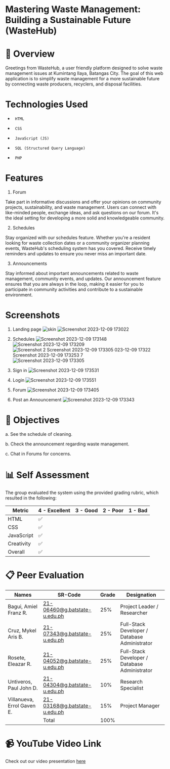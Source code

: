 # Mastering Waste Management: Building a Sustainable Future (WasteHub)

# 📝 Overview

Greetings from WasteHub, a user friendly platform designed to solve waste management issues at Kumintang Ilaya, Batangas City. The goal of this web application is to simplify waste management for a more sustainable future by connecting waste producers, recyclers, and disposal facilities.

# Technologies Used

*      HTML
*      CSS
*      JavaScript (JS)
*      SQL (Structured Query Language)
*      PHP



# Features

1. Forum
   
Take part in informative discussions and offer your opinions on community projects, sustainability, and waste management. Users can connect with like-minded people, exchange ideas, and ask questions on our forum. It's the ideal setting for developing a more solid and knowledgeable community.

2. Schedules
   
Stay organized with our schedules feature. Whether you're a resident looking for waste collection dates or a community organizer planning events, WasteHub's scheduling system has you covered. Receive timely reminders and updates to ensure you never miss an important date.

3. Announcements
   
Stay informed about important announcements related to waste management, community events, and updates. Our announcement feature ensures that you are always in the loop, making it easier for you to participate in community activities and contribute to a sustainable environment.


# Screenshots
1. Landing page
      ![skin](https://github.com/mekelcruzz/WasteHub/assets/103293269/d47b6536-86a6-42ea-9226-312c3d834953)
      ![Screenshot 2023-12-09 173022](https://github.com/mekelcruzz/WasteHub/assets/103293269/ff37cf5c-d766-4b8b-a9f0-f1a9fb7d367c)
2. Schedules   ![Screenshot 2023-12-09 173148](https://github.com/mekelcruzz/WasteHub/assets/103293269/34ee7d5a-2e85-466b-817c-6b0a17cd0ba3)
![Screenshot 2023-12-09 173209](https://github.com/mekelcruzz/WasteHub/assets/103293269/476bf0e2-4d36-4930-a112-b662e11b24b6)
![Screenshot 2
![Screenshot 2023-12-09 173305](https://github.com/mekelcruzz/WasteHub/assets/103293269/22021a1b-47dc-4912-b8ea-6e842d8fd4f5)
023-12-09 17322
![Screenshot 2023-12-09 173253](https://github.com/mekelcruzz/WasteHub/assets/103293269/492c743c-f0cd-4f09-8d7b-f9b7948f46ef)
7](https://github.com/mekelcruzz/WasteHub/assets/103293269/832f0a69-d9ef-4cf3-90c6-2ba671927ca8) ![Screenshot 2023-12-09 173305](https://github.com/mekelcruzz/WasteHub/assets/103293269/1c416eb7-a564-4dde-9580-b3f4d0ba6c9c)
3. Sign in   ![Screenshot 2023-12-09 173531](https://github.com/mekelcruzz/WasteHub/assets/103293269/8c818a69-22f4-4b17-bb9c-f79cda65b589)
4. Login ![Screenshot 2023-12-09 173551](https://github.com/mekelcruzz/WasteHub/assets/103293269/04d3b838-968e-4af4-8eed-2dc07ad34d21)
5. Forum ![Screenshot 2023-12-09 173405](https://github.com/mekelcruzz/WasteHub/assets/103293269/5aa5748f-2bfd-489a-8b25-742a454bc4a5)

6. Post an Announcement   ![Screenshot 2023-12-09 173343](https://github.com/mekelcruzz/WasteHub/assets/103293269/eb729a2d-7bf0-473c-960f-3a10d4383fd7)

   

 


# 🎯 Objectives
a. See the schedule of cleaning.

b. Check the announcement regarding waste management.

c. Chat in Forums for concerns.

# 📊 Self Assessment

The group evaluated the system using the provided grading rubric, which resulted in the following:

| Metric             	| 4 - Excellent	| 3 - Good	| 2 - Poor 	| 1 - Bad	|
|--------------------	|---	|---	|---	|---	|
| HTML               	|             ✅  |  	|    |   	|
| CSS                	|✅  |  	|   	|   	|
| JavaScript       	  |✅  |    |   |   	|
| Creativity         	|✅  |  	|   	|   	|
| Overall       	     |✅  | 	 |   	|   	|


# 📋 Peer Evaluation
| Names            	   | SR-Code	                  | Grade         |Designation                                 			|
|-------------------------- | -----------------------------|---------------|-------------------------------------------------------------|
| Bagui, Amiel Franz R.     |  21-06460@g.batstate-u.edu.ph|25%            | Project Leader / Researcher                                 |
| Cruz, Mykel Aris B.       |  21-07343@g.batstate-u.edu.ph|25%            | Full-Stack Developer / Database Administrator                                         |
| Rosete, Eleazar R.        |  21-04052@g.batstate-u.edu.ph|25%            | Full-Stack Developer / Database Administrator			|
| Untiveros, Paul John D.   |  21-04304@g.batstate-u.edu.ph|10%            | Research Specialist                           |
| Villanueva, Errol Gaven E.|  21-03168@g.batstate-u.edu.ph|15%            | Project Manager                        		    	|
|                           |Total                         |100%           |                                            			|

# 📹 YouTube Video Link

Check out our video presentation [here](https://youtu.be/4TPPsytEKeY)
